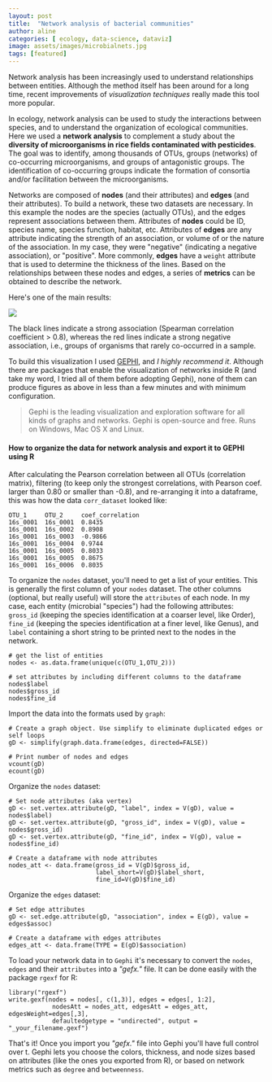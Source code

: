 ```yaml
---
layout: post
title:  "Network analysis of bacterial communities"
author: aline
categories: [ ecology, data-science, dataviz]
image: assets/images/microbialnets.jpg
tags: [featured]
---
```



Network analysis has been increasingly used to understand relationships between entities. Although the method itself has been around for a long time, recent improvements of *visualization techniques* really made this tool more popular.

In ecology, network analysis can be used to study the interactions between species, and to understand the organization of ecological communities. Here we used a **network analysis** to complement a study about the **diversity of microorganisms in rice fields contaminated with pesticides**. The goal was to identify, among thousands of OTUs, groups (networks) of co-occurring microorganisms, and groups of antagonistic groups. The identification of co-occurring groups indicate the formation of consortia and/or facilitation between the microorganisms.

Networks are composed of **nodes** (and their attributes) and **edges** (and their attributes). To build a network, these two datasets are necessary. In this example the nodes are the species (actually OTUs), and the edges represent associations between them. Attributes of **nodes** could be ID, species name, species function, habitat, etc. Attributes of **edges** are any  attribute indicating the strength of an association, or volume of or the nature of the association. In my case, they were "negative" (indicating a negative association), or "positive". More commonly, **edges** have a `weight` attribute that is used to determine the thickness of the lines. Based on the relationships between these nodes and edges, a series of **metrics** can be obtained to describe the network.

 Here's one of the main results:

<img src="/blog/assets/images/net1.png">

The black lines indicate a strong association (Spearman correlation coefficient > 0.8), whereas the red lines indicate a strong negative association, i.e., groups of organisms that rarely co-occurred in a sample.

To build this visualization I used <a href="https://gephi.org/">GEPHI</a>, and *I highly recommend it*. Although there are packages that enable the visualization of networks inside R (and take my word, I tried all of them before adopting Gephi), none of them can produce figures as above in less than a few minutes and with minimum configuration.

>Gephi is the leading visualization and exploration software for all kinds of graphs and networks. Gephi is open-source and free. Runs on Windows, Mac OS X and Linux.


#### How to organize the data for network analysis and export it to GEPHI using R

After calculating the Pearson correlation between all OTUs (correlation matrix), filtering (to keep only the strongest correlations, with Pearson coef. larger than 0.80 or  smaller than -0.8), and re-arranging it into a dataframe, this was how the data  `corr_dataset` looked like:

```
OTU_1     OTU_2     coef_correlation
16s_0001  16s_0001  0.8435
16s_0001  16s_0002  0.8908
16s_0001  16s_0003  -0.9866
16s_0001  16s_0004  0.9744
16s_0001  16s_0005  0.8033
16s_0001  16s_0005  0.8675
16s_0001  16s_0006  0.8035
```

To organize the `nodes` dataset, you'll need to get a list of your entities. This is generally the first column of your `nodes` dataset. The other columns (optional, but really useful) will store the `attributes` of each node. In my case, each entity (microbial "species") had the following attributes: `gross_id` (keeping the species identification at a coarser level, like Order), `fine_id` (keeping the species identification at a finer level, like Genus), and `label` containing a short string to be printed next to the nodes in the network.

```
# get the list of entities
nodes <- as.data.frame(unique(c(OTU_1,OTU_2)))

# set attributes by including different columns to the dataframe
nodes$label
nodes$gross_id
nodes$fine_id

```

Import the data into the formats used by `graph`:

```
# Create a graph object. Use simplify to eliminate duplicated edges or self loops
gD <- simplify(graph.data.frame(edges, directed=FALSE))

# Print number of nodes and edges
vcount(gD)
ecount(gD)
```

Organize the `nodes` dataset:

```
# Set node attributes (aka vertex)
gD <- set.vertex.attribute(gD, "label", index = V(gD), value = nodes$label)
gD <- set.vertex.attribute(gD, "gross_id", index = V(gD), value = nodes$gross_id)
gD <- set.vertex.attribute(gD, "fine_id", index = V(gD), value = nodes$fine_id)

# Create a dataframe with node attributes
nodes_att <- data.frame(gross_id = V(gD)$gross_id,
                        label_short=V(gD)$label_short,
                        fine_id=V(gD)$fine_id)
```
Organize the `edges` dataset:

```
# Set edge attributes
gD <- set.edge.attribute(gD, "association", index = E(gD), value = edges$assoc)

# Create a dataframe with edges attributes
edges_att <- data.frame(TYPE = E(gD)$association)

```

To load your network data in to `Gephi` it's necessary to convert the `nodes`, `edges` and their `attributes` into a *"gefx."* file. It can be done easily with the package `rgexf` for R:

```
library("rgexf")
write.gexf(nodes = nodes[, c(1,3)], edges = edges[, 1:2],  
            nodesAtt = nodes_att, edgesAtt = edges_att, edgesWeight=edges[,3],
            defaultedgetype = "undirected", output = "_your_filename.gexf")
```

That's it! Once you import you *"gefx."* file into Gephi you'll have full control over t. Gephi lets you choose the colors,  thickness, and node sizes based on attributes (like the ones you exported from R), or based on network metrics such as `degree` and `betweenness`.

